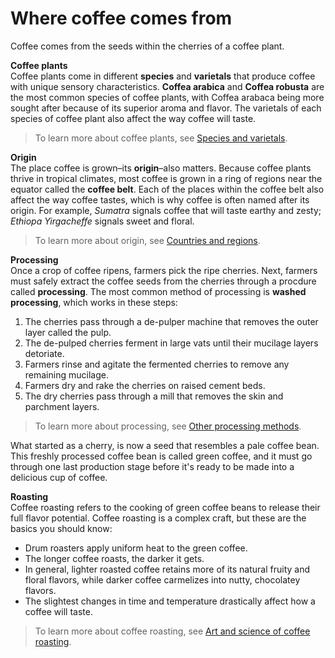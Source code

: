# Where coffee comes from   
Coffee comes from the seeds within the cherries of a coffee plant. 

**Coffee plants**<br>
Coffee plants come in different **species** and **varietals** that produce coffee with unique sensory characteristics. **Coffea arabica** and **Coffea robusta** are the most common species of coffee plants, with Coffea arabaca being more sought after because of its superior aroma and flavor. The varietals of each species of coffee plant also affect the way coffee will taste. 
> To learn more about coffee plants, see [Species and varietals]().  

**Origin**<br>
The place coffee is grown–its **origin**–also matters. Because coffee plants thrive in tropical climates, most coffee is grown in a ring of regions near the equator called the **coffee belt**. Each of the places within the coffee belt also affect the way coffee tastes, which is why coffee is often named after its origin. For example, *Sumatra* signals coffee that will taste earthy and zesty; *Ethiopa Yirgacheffe* signals sweet and floral. 
> To learn more about origin, see [Countries and regions](). 

**Processing**<br>
Once a crop of coffee ripens, farmers pick the ripe cherries. Next, farmers must safely extract the coffee seeds from the cherries through a procdure called **processing**. The most common method of processing is **washed processing**, which works in these steps:  
1. The cherries pass through a de-pulper machine that removes the outer layer called the pulp.
2. The de-pulped cherries ferment in large vats until their mucilage layers detoriate.
3. Farmers rinse and agitate the fermented cherries to remove any remaining mucilage. 
4. Farmers dry and rake the cherries on raised cement beds.
5. The dry cherries pass through a mill that removes the skin and parchment layers. 
>To learn more about processing, see [Other processing methods]().

What started as a cherry, is now a seed that resembles a pale coffee bean. This freshly processed coffee bean is called green coffee, and it must go through one last production stage before it's ready to be made into a delicious cup of coffee.  

**Roasting**<br>
Coffee roasting refers to the cooking of green coffee beans to release their full flavor potential. Coffee roasting is a complex craft, but these are the basics you should know: 
- Drum roasters apply uniform heat to the green coffee.  
- The longer coffee roasts, the darker it gets. 
- In general, lighter roasted coffee retains more of its natural fruity and floral flavors, while darker coffee carmelizes into nutty, chocolatey flavors. 
- The slightest changes in time and temperature drastically affect how a coffee will taste. 
> To learn more about coffee roasting, see [Art and science of coffee roasting](). 
